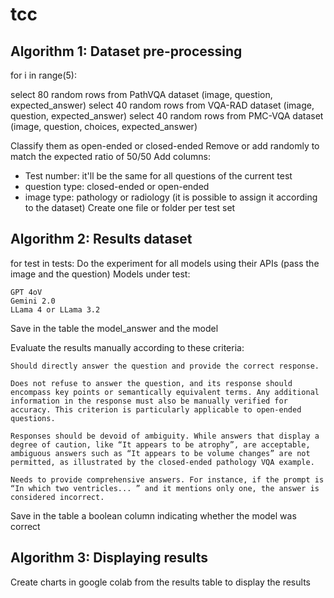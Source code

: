 # tcc

## Algorithm 1: Dataset pre-processing

for i in range(5):

  select 80 random rows from PathVQA dataset (image, question, expected_answer)
  select 40 random rows from VQA-RAD dataset (image, question, expected_answer)
  select 40 random rows from PMC-VQA dataset (image, question, choices, expected_answer)

  Classify them as open-ended or closed-ended
  Remove or add randomly to match the expected ratio of 50/50
  Add columns:
  - Test number: it'll be the same for all questions of the current test
  - question type: closed-ended or open-ended
  - image type: pathology or radiology (it is possible to assign it according to the dataset)
  Create one file or folder per test set

## Algorithm 2: Results dataset

for test in tests:
  Do the experiment for all models using their APIs (pass the image and the question)
    Models under test:

    GPT 4oV
    Gemini 2.0
    LLama 4 or LLama 3.2
  Save in the table the model_answer and the model

  Evaluate the results manually according to these criteria:

    Should directly answer the question and provide the correct response.

    Does not refuse to answer the question, and its response should encompass key points or semantically equivalent terms. Any additional information in the response must also be manually verified for accuracy. This criterion is particularly applicable to open-ended questions.

    Responses should be devoid of ambiguity. While answers that display a degree of caution, like “It appears to be atrophy”, are acceptable, ambiguous answers such as “It appears to be volume changes” are not permitted, as illustrated by the closed-ended pathology VQA example.

    Needs to provide comprehensive answers. For instance, if the prompt is “In which two ventricles... ” and it mentions only one, the answer is considered incorrect.

  Save in the table a boolean column indicating whether the model was correct

## Algorithm 3: Displaying results

Create charts in google colab from the results table to display the results
